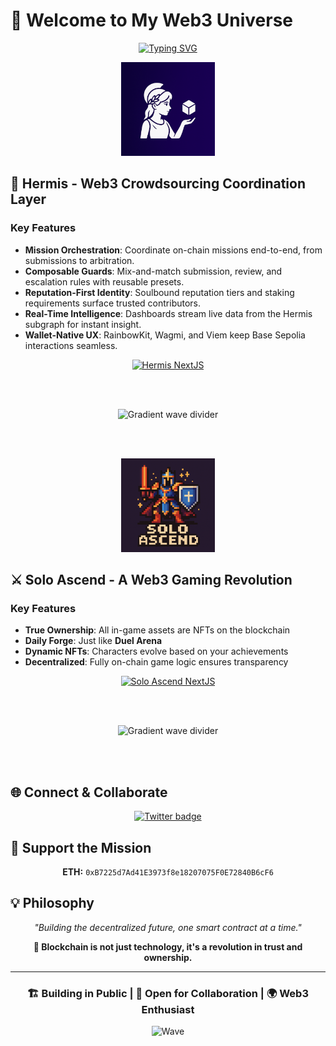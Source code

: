 # 🚀 Welcome to My Web3 Universe

<div align="center">
  
  [![Typing SVG](https://readme-typing-svg.herokuapp.com?font=Fira+Code&pause=1000&color=6B46C1&center=true&vCenter=true&width=435&lines=Building+the+Future+of+Web3;Gaming+%7C+DeFi+%7C+Social;Blockchain+Innovator)](https://git.io/typing-svg)
  
  
</div>


<div align="center">
  <img src="assets/hermis-logo.png" alt="Hermis logo" width="150" />
</div>

## 🤝 Hermis - Web3 Crowdsourcing Coordination Layer

### Key Features
- **Mission Orchestration**: Coordinate on-chain missions end-to-end, from submissions to arbitration.
- **Composable Guards**: Mix-and-match submission, review, and escalation rules with reusable presets.
- **Reputation-First Identity**: Soulbound reputation tiers and staking requirements surface trusted contributors.
- **Real-Time Intelligence**: Dashboards stream live data from the Hermis subgraph for instant insight.
- **Wallet-Native UX**: RainbowKit, Wagmi, and Viem keep Base Sepolia interactions seamless.

<div align="center">
  
  [![Hermis NextJS](https://img.shields.io/badge/🧭_Hermis_(NextJS)-Live-blue?style=for-the-badge)](https://github.com/web3heichenya/hermis)
  
</div>

<br></br>

<div align="center">
  <img src="https://capsule-render.vercel.app/api?type=waving&color=0:6B46C1,100:4299E1&height=120&section=footer&text=&fontSize=0" alt="Gradient wave divider" />
</div>

<br></br>

<div align="center">
  <img src="assets/solo-ascend-logo.png" alt="Solo Ascend logo" width="150" />
</div>

## ⚔️ Solo Ascend - A Web3 Gaming Revolution

### Key Features
- **True Ownership**: All in-game assets are NFTs on the blockchain
- **Daily Forge**: Just like **Duel Arena**
- **Dynamic NFTs**: Characters evolve based on your achievements
- **Decentralized**: Fully on-chain game logic ensures transparency

<div align="center">
  
  [![Solo Ascend NextJS](https://img.shields.io/badge/🎮_Solo_Ascend_(NextJS)-Live-brightgreen?style=for-the-badge)](https://github.com/web3heichenya/solo-ascend-next)
  
</div>

<br></br>

<div align="center">
  <img src="https://capsule-render.vercel.app/api?type=waving&color=0:6B46C1,100:4299E1&height=120&section=footer&text=&fontSize=0" alt="Gradient wave divider" />
</div>

<br></br>

## 🌐 Connect & Collaborate

<div align="center">
  <span style="display:inline-block;margin:0 10px;">
    <a href="https://twitter.com/web3heichen">
      <img src="https://img.shields.io/badge/Twitter-1DA1F2?style=for-the-badge&logo=x&logoWidth=26&logoColor=white" alt="Twitter badge" />
    </a>
  </span>
</div>

## 🫶 Support the Mission

<div align="center">
  <strong>ETH:</strong> <code>0xB7225d7Ad41E3973f8e18207075F0E72840B6cF6</code>
</div>

## 💡 Philosophy

<div align="center">
  
  *"Building the decentralized future, one smart contract at a time."*
  
  **🔗 Blockchain is not just technology, it's a revolution in trust and ownership.**
  
</div>

---

<div align="center">
  
  ### 🏗️ Building in Public | 🤝 Open for Collaboration | 🌍 Web3 Enthusiast
  
  ![Wave](https://raw.githubusercontent.com/mayhemantt/mayhemantt/Update/svg/Bottom.svg)
  
</div>
